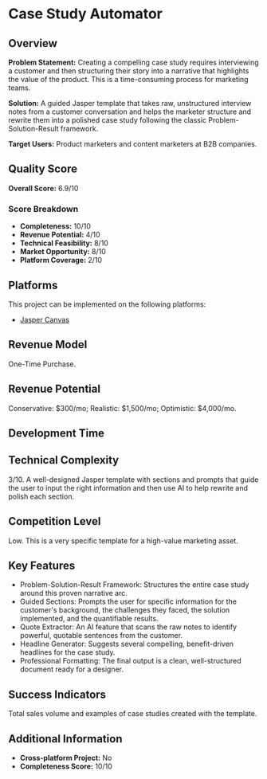 # Case Study Automator

## Overview
**Problem Statement:** Creating a compelling case study requires interviewing a customer and then structuring their story into a narrative that highlights the value of the product. This is a time-consuming process for marketing teams.

**Solution:** A guided Jasper template that takes raw, unstructured interview notes from a customer conversation and helps the marketer structure and rewrite them into a polished case study following the classic Problem-Solution-Result framework.

**Target Users:** Product marketers and content marketers at B2B companies.

## Quality Score
**Overall Score:** 6.9/10

### Score Breakdown
- **Completeness:** 10/10
- **Revenue Potential:** 4/10
- **Technical Feasibility:** 8/10
- **Market Opportunity:** 8/10
- **Platform Coverage:** 2/10

## Platforms
This project can be implemented on the following platforms:
- [Jasper Canvas](./platforms/jasper-canvas/)

## Revenue Model
One-Time Purchase.

## Revenue Potential
Conservative: $300/mo; Realistic: $1,500/mo; Optimistic: $4,000/mo.

## Development Time


## Technical Complexity
3/10. A well-designed Jasper template with sections and prompts that guide the user to input the right information and then use AI to help rewrite and polish each section.

## Competition Level
Low. This is a very specific template for a high-value marketing asset.

## Key Features
- Problem-Solution-Result Framework: Structures the entire case study around this proven narrative arc.
- Guided Sections: Prompts the user for specific information for the customer's background, the challenges they faced, the solution implemented, and the quantifiable results.
- Quote Extractor: An AI feature that scans the raw notes to identify powerful, quotable sentences from the customer.
- Headline Generator: Suggests several compelling, benefit-driven headlines for the case study.
- Professional Formatting: The final output is a clean, well-structured document ready for a designer.

## Success Indicators
Total sales volume and examples of case studies created with the template.

## Additional Information
- **Cross-platform Project:** No
- **Completeness Score:** 10/10
